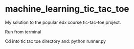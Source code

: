 # machine_learning_tic_tac_toe
My solution to the popular edx course tic-tac-toe project. 

Run from terminal

Cd into tic tac toe directory and:
python runner.py
